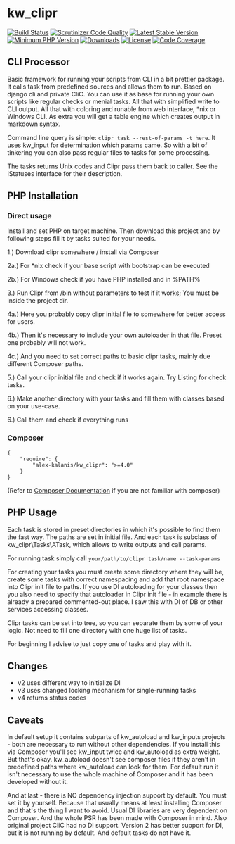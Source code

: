 # kw_clipr

[![Build Status](https://travis-ci.org/alex-kalanis/kw_clipr.svg?branch=master)](https://travis-ci.org/alex-kalanis/kw_clipr)
[![Scrutinizer Code Quality](https://scrutinizer-ci.com/g/alex-kalanis/kw_clipr/badges/quality-score.png?b=master)](https://scrutinizer-ci.com/g/alex-kalanis/kw_clipr/?branch=master)
[![Latest Stable Version](https://poser.pugx.org/alex-kalanis/kw_clipr/v/stable.svg?v=1)](https://packagist.org/packages/alex-kalanis/kw_clipr)
[![Minimum PHP Version](https://img.shields.io/badge/php-%3E%3D%207.3-8892BF.svg)](https://php.net/)
[![Downloads](https://img.shields.io/packagist/dt/alex-kalanis/kw_clipr.svg?v1)](https://packagist.org/packages/alex-kalanis/kw_clipr)
[![License](https://poser.pugx.org/alex-kalanis/kw_clipr/license.svg?v=1)](https://packagist.org/packages/alex-kalanis/kw_clipr)
[![Code Coverage](https://scrutinizer-ci.com/g/alex-kalanis/kw_clipr/badges/coverage.png?b=master&v=1)](https://scrutinizer-ci.com/g/alex-kalanis/kw_clipr/?branch=master)

## CLI Processor 

Basic framework for running your scripts from CLI in a bit prettier package. It calls task
from predefined sources and allows them to run. Based on django cli and private CliC. You
can use it as base for running your own scripts like regular checks or menial tasks. All
that with simplified write to CLI output. All that with coloring and runable from web
interface, *nix or Windows CLI. As extra you will get a table engine which creates output
in markdown syntax.

Command line query is simple: ```clipr task --rest-of-params -t here```.
It uses kw_input for determination which params came. So with a bit of tinkering you can
also pass regular files to tasks for some processing.

The tasks returns Unix codes and Clipr pass them back to caller. See the IStatuses interface
for their description.


## PHP Installation

### Direct usage

Install and set PHP on target machine. Then download this project and by following steps fill it by tasks suited for
your needs.

1.) Download clipr somewhere / install via Composer

2a.) For *nix check if your base script with bootstrap can be executed

2b.) For Windows check if you have PHP installed and in %PATH%

3.) Run Clipr from /bin without parameters to test if it works; You must be inside the project dir.

4a.) Here you probably copy clipr initial file to somewhere for better access for users.

4b.) Then it's necessary to include your own autoloader in that file. Preset one probably will not work.

4c.) And you need to set correct paths to basic clipr tasks, mainly due different Composer paths.

5.) Call your clipr initial file and check if it works again. Try Listing for check tasks.

6.) Make another directory with your tasks and fill them with classes based on your use-case.

6.) Call them and check if everything runs


### Composer

```
{
    "require": {
        "alex-kalanis/kw_clipr": ">=4.0"
    }
}
```

(Refer to [Composer Documentation](https://github.com/composer/composer/blob/master/doc/00-intro.md#introduction) if you are not
familiar with composer)


## PHP Usage

Each task is stored in preset directories in which it's possible to find them the fast way.
The paths are set in initial file.
And each task is subclass of kw_clipr\Tasks\ATask, which allows to write outputs and call params.

For running task simply call ```your/path/to/clipr task/name --task-params```

For creating your tasks you must create some directory where they will be, create some tasks
with correct namespacing and add that root namespace into Clipr init file to paths. If
you use DI autoloading for your classes then you also need to specify that autoloader in
Clipr init file - in example there is already a prepared commented-out place. I saw this with
DI of DB or other services accessing classes.

Clipr tasks can be set into tree, so you can separate them by some of your logic. Not need
to fill one directory with one huge list of tasks.

For beginning I advise to just copy one of tasks and play with it.

## Changes

- v2 uses different way to initialize DI
- v3 uses changed locking mechanism for single-running tasks
- v4 returns status codes

## Caveats

In default setup it contains subparts of kw_autoload and kw_inputs projects - both
are necessary to run without other dependencies. If you install this via Composer you'll see
kw_input twice and kw_autoload as extra weight. But that's okay. kw_autoload doesn't see
composer files if they aren't in predefined paths where kw_autoload can look for them.
For default run it isn't necessary to use the whole machine of Composer and it has been
developed without it.

And at last - there is NO dependency injection support by default. You must set it by yourself.
Because that usually means at least installing Composer and that's the thing I want to avoid.
Usual DI libraries are very dependent on Composer. And the whole PSR has been made with
Composer in mind. Also original project CliC had no DI support. Version 2 has better support
for DI, but it is not running by default. And default tasks do not have it.
